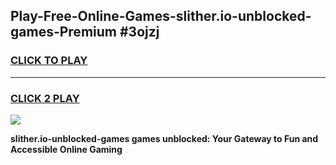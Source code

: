 
## Play-Free-Online-Games-slither.io-unblocked-games-Premium #3ojzj
<h3>
<a href="https://premium.freeplayer.one?title=slither.io-unblocked-games&ref=8M">CLICK TO PLAY</a></h3>
<hr>

<h3>
<a href="https://premium.freeplayer.one?title=slither.io-unblocked-games&ref=8M">CLICK 2 PLAY</a>
  
</h3>

<a href="https://premium.freeplayer.one?title=slither.io-unblocked-games&ref=8M"><img src="https://clearcache.store/games.png"></a>


**slither.io-unblocked-games games unblocked: Your Gateway to Fun and Accessible Online Gaming**
